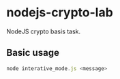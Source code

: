 # nodejs-crypto-lab
NodeJS crypto basis task.

## Basic usage

``` javascript
node interative_mode.js <message>
```